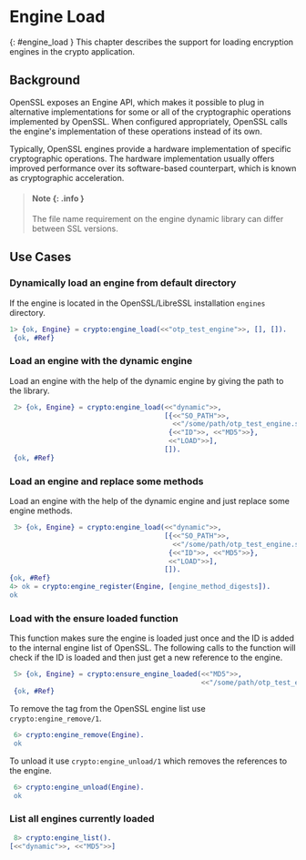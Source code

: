 <!--
%CopyrightBegin%

SPDX-License-Identifier: Apache-2.0

Copyright Ericsson AB 2023-2024. All Rights Reserved.

Licensed under the Apache License, Version 2.0 (the "License");
you may not use this file except in compliance with the License.
You may obtain a copy of the License at

    http://www.apache.org/licenses/LICENSE-2.0

Unless required by applicable law or agreed to in writing, software
distributed under the License is distributed on an "AS IS" BASIS,
WITHOUT WARRANTIES OR CONDITIONS OF ANY KIND, either express or implied.
See the License for the specific language governing permissions and
limitations under the License.

%CopyrightEnd%
-->
# Engine Load

[](){: #engine_load } This chapter describes the support for loading encryption
engines in the crypto application.

## Background

OpenSSL exposes an Engine API, which makes it possible to plug in alternative
implementations for some or all of the cryptographic operations implemented by
OpenSSL. When configured appropriately, OpenSSL calls the engine's
implementation of these operations instead of its own.

Typically, OpenSSL engines provide a hardware implementation of specific
cryptographic operations. The hardware implementation usually offers improved
performance over its software-based counterpart, which is known as cryptographic
acceleration.

> #### Note {: .info }
>
> The file name requirement on the engine dynamic library can differ between SSL
> versions.

## Use Cases

### Dynamically load an engine from default directory

If the engine is located in the OpenSSL/LibreSSL installation `engines`
directory.

```erlang
1> {ok, Engine} = crypto:engine_load(<<"otp_test_engine">>, [], []).
 {ok, #Ref}
```

### Load an engine with the dynamic engine

Load an engine with the help of the dynamic engine by giving the path to the
library.

```erlang
 2> {ok, Engine} = crypto:engine_load(<<"dynamic">>,
                                      [{<<"SO_PATH">>,
                                        <<"/some/path/otp_test_engine.so">>},
                                       {<<"ID">>, <<"MD5">>},
                                       <<"LOAD">>],
                                      []).
 {ok, #Ref}
```

### Load an engine and replace some methods

Load an engine with the help of the dynamic engine and just replace some engine
methods.

```erlang
 3> {ok, Engine} = crypto:engine_load(<<"dynamic">>,
                                      [{<<"SO_PATH">>,
                                        <<"/some/path/otp_test_engine.so">>},
                                       {<<"ID">>, <<"MD5">>},
                                       <<"LOAD">>],
                                      []).
{ok, #Ref}
4> ok = crypto:engine_register(Engine, [engine_method_digests]).
ok
```

### Load with the ensure loaded function

This function makes sure the engine is loaded just once and the ID is added to
the internal engine list of OpenSSL. The following calls to the function will
check if the ID is loaded and then just get a new reference to the engine.

```erlang
 5> {ok, Engine} = crypto:ensure_engine_loaded(<<"MD5">>,
                                               <<"/some/path/otp_test_engine.so">>).
 {ok, #Ref}
```

To remove the tag from the OpenSSL engine list use `crypto:engine_remove/1`.

```erlang
 6> crypto:engine_remove(Engine).
 ok
```

To unload it use `crypto:engine_unload/1` which removes the references to the
engine.

```erlang
 6> crypto:engine_unload(Engine).
 ok
```

### List all engines currently loaded

```erlang
 8> crypto:engine_list().
[<<"dynamic">>, <<"MD5">>]
```
